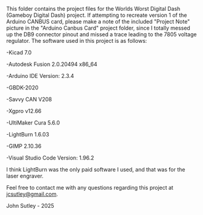 This folder contains the project files for the Worlds Worst Digital Dash
(Gameboy Digital Dash) project. If attempting to recreate version 1 of the
Arduino CANBUS card, please make a note of the included "Project Note" picture 
in the "Arduino Canbus Card" project folder, since I totally messed up the DB9 
connector pinout and missed a trace leading to the 7805 voltage regulator. The 
software used in this project is as follows:

-Kicad 7.0

-Autodesk Fusion 2.0.20494 x86_64

-Arduino IDE Version: 2.3.4

-GBDK-2020

-Savvy CAN V208

-Xgpro v12.66

-UltiMaker Cura 5.6.0

-LightBurn 1.6.03

-GIMP 2.10.36

-Visual Studio Code Version: 1.96.2

I think LightBurn was the only paid software I used, and that was for the
laser engraver.

Feel free to contact me with any questions regarding this project at
jcsutley@gmail.com. 

John Sutley - 2025
